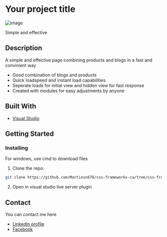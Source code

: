 # Your project title

![image](https://prototype.meeplegalaxy.com/wp-content/uploads/2023/12/portofilio-exam-1.png)

Simple and effective

## Description

A simple and effective page combining products and blogs in a fast and convinient way

- Good combination of blogs and products
- Quick loadspeed and instant load capabilities
- Seperate loads for initial view and hidden view for fast response
- Created with modules for easy adjustments by anyone

## Built With

- [Visual Studio](https://code.visualstudio.com/)

## Getting Started

### Installing

For windows, use cmd to download files

1. Clone the repo:

```bash
git clone https://github.com/Martinsn676/css-frameworks-ca/tree/css-frameworks
```

2. Open in visual studio live server plugin


## Contact

You can contact me here

- [LinkedIn profile](https://www.linkedin.com/in/martin-sk%C3%A5la-nyg%C3%A5rd-0a6120263)
- [Facebook](https://www.facebook.com/meeplegalaxymartin)


